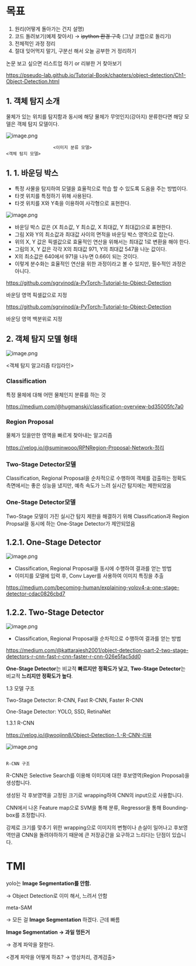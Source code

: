 # 목표

1. 원리(어떻게 돌아가는 건지 설명)
2. 코드 돌려보기(예제 찾아서) → ~~ipython 환경 구축~~ (그냥 코랩으로 돌리기)
3. 전체적인 과정 정리
4. 절대 잊어먹지 말기, 구분선 해서 오늘 공부한 거 정리하기

논문 보고 싶으면 리스트업 하기 or 리뷰한 거 찾아보기

https://pseudo-lab.github.io/Tutorial-Book/chapters/object-detection/Ch1-Object-Detection.html

## 1. 객체 탐지 소개

물체가 있는 위치를 탐지함과 동시에 해당 물체가 무엇인지(강아지) 분류한다면 해당 모델은 객체 탐지 모델이다.

![image.png](https://prod-files-secure.s3.us-west-2.amazonaws.com/babee6b0-671a-489b-911d-90c07cf8e8dc/da319c51-528f-4a73-a8e8-1d1b10a6051e/image.png)

                      <이미지 분류 모델>                                                 <객체 탐지 모델>

## 1. 1. 바운딩 박스

- 특정 사물을 탐지하여 모델을 효율적으로 학습 할 수 있도록 도움을 주는 방법이다.
- 타겟 위치를 특정하기 위해 사용된다.
- 타겟 위치를 X와 Y축을 이용하여 사각형으로 표현한다.

![image.png](https://prod-files-secure.s3.us-west-2.amazonaws.com/babee6b0-671a-489b-911d-90c07cf8e8dc/91c36563-dc9b-42cf-b7a5-8b38ef29f67b/image.png)

- 바운딩 박스 값은 (X 최소값, Y 최소값, X 최대값, Y 최대값)으로 표현한다.
- 그림 X와 Y의 최소값과 최대값 사이의 면적을 바운딩 박스 영역으로 잡는다.
- 위의 X, Y 값은 픽셀값으로 효율적인 연산을 위해서는 최대값 1로 변환을 해야 한다.
- 그림의 X, Y 값은 각각 X의 최대값 971, Y의 최대값 547을 나눈 값이다.
- X의 최소값은 640에서 971을 나누면 0.66이 되는 것이다.
- 이렇게 분수화는 효율적인 연산을 위한 과정이라고 볼 수 있지만, 필수적인 과정은 아니다.

https://github.com/sgrvinod/a-PyTorch-Tutorial-to-Object-Detection

바운딩 영역 픽셀값으로 지정

https://github.com/sgrvinod/a-PyTorch-Tutorial-to-Object-Detection

바운딩 영역 백분위로 지정

## 2. 객체 탐지 모델 형태

![image.png](https://prod-files-secure.s3.us-west-2.amazonaws.com/babee6b0-671a-489b-911d-90c07cf8e8dc/dfebc803-e92a-4c9a-8139-a261e2d5441e/image.png)

<객체 탐지 알고리즘 타임라인>

### Classification

특정 물체에 대해 어떤 물체인지 분류를 하는 것

https://medium.com/@hugmanskj/classification-overview-bd35005fc7a0

### Region Proposal

물체가 있을만한 영역을 빠르게 찾아내는 알고리즘

https://velog.io/@suminwooo/RPNRegion-Proposal-Network-정리

### Two-Stage Detector모델

 Classification, Regional Proposal을 순차적으로 수행하여 객체를 검출하는 정확도 측면에서는 좋은 성능을 냈지만, 예측 속도가 느려 실시간 탐지에는 제한되었음

### One-Stage Detector모델

Two-Stage 모델이 가진 실시간 탐지 제한을 해결하기 위해 Classification과 Region Propsal을 동시에 하는 One-Stage Detector가 제안되었음

## **1.2.1. One-Stage Detector**

![image.png](https://prod-files-secure.s3.us-west-2.amazonaws.com/babee6b0-671a-489b-911d-90c07cf8e8dc/926cc298-bddc-49c9-91b8-65f0937d69c4/image.png)

- Classification, Regional Proposal을 동시에 수행하여 결과를 얻는 방법
- 이미지를 모델에 입력 후, Conv Layer를 사용하여 이미지 특징을 추출

https://medium.com/becoming-human/explaining-yolov4-a-one-stage-detector-cdac0826cbd7

## **1.2.2. Two-Stage Detector**

![image.png](https://prod-files-secure.s3.us-west-2.amazonaws.com/babee6b0-671a-489b-911d-90c07cf8e8dc/57597820-fa42-447c-878a-302db70994d5/image.png)

- Classification, Regional Proposal을 순차적으로 수행하여 결과를 얻는 방법

https://medium.com/@kattarajesh2001/object-detection-part-2-two-stage-detectors-r-cnn-fast-r-cnn-faster-r-cnn-026e5fac5dd0

**One-Stage Detector**는 비교적 **빠르지만** **정확도가 낮고**, **Two-Stage Detector**는 비교적 **느리지만 정확도가 높다**.

1.3 모델 구조

Two-Stage Detector: R-CNN, Fast R-CNN, Faster R-CNN 

One-Stage Detector: YOLO, SSD, RetinaNet

1.3.1 R-CNN

https://velog.io/@woojinn8/Object-Detection-1.-R-CNN-리뷰

![image.png](https://prod-files-secure.s3.us-west-2.amazonaws.com/babee6b0-671a-489b-911d-90c07cf8e8dc/4fff7a30-c7ae-4889-8b83-ab93d48bcdd9/image.png)

                                                                             R-CNN 구조

R-CNN은 Selective Search를 이용해 이미지에 대한 후보영역(Region Proposal)을 생성합니다. 

생성된 각 후보영역을 고정된 크기로 wrapping하여 CNN의 input으로 사용합니다. 

CNN에서 나온 Feature map으로 SVM을 통해 분류, Regressor을 통해 Bounding-box를 조정합니다. 

강제로 크기를 맞추기 위한 wrapping으로 이미지의 변형이나 손실이 일어나고 후보영역만큼 CNN을 돌려야하하기 때문에 큰 저장공간을 요구하고 느리다는 단점이 있습니다.

# TMI

yolo는 **Image Segmentation를 안함.**

→ Object Detection로 이미 해서, 느려서 안함

meta-SAM

→ 모든 걸 **Image Segmentation** 하겠다. 근데 빠름

 **Image Segmentation → 과일 멍든거**

→ 경계 파악을 잘한다. 

<경계 파악을 어떻게 하죠? → 영상처리, 경계검출>
